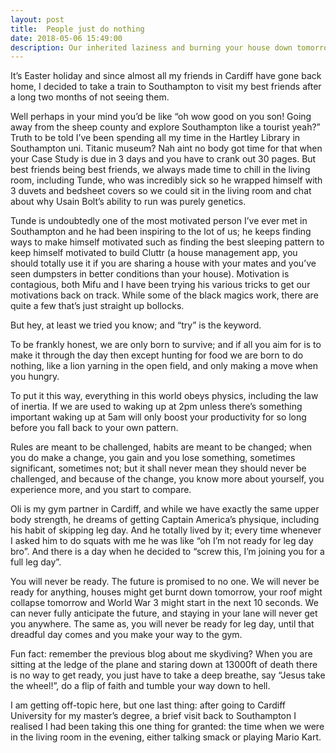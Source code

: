```yaml
---
layout: post
title:  People just do nothing
date: 2018-05-06 15:49:00
description: Our inherited laziness and burning your house down tomorrow.
---
```

It’s Easter holiday and since almost all my friends in Cardiff have gone back home, I decided to take a train to Southampton to visit my best friends after a long two months of not seeing them.

Well perhaps in your mind you’d be like “oh wow good on you son! Going away from the sheep county and explore Southampton like a tourist yeah?” Truth to be told I’ve been spending all my time in the Hartley Library in Southampton uni. Titanic museum? Nah aint no body got time for that when your Case Study is due in 3 days and you have to crank out 30 pages. But best friends being best friends, we always made time to chill in the living room, including Tunde, who was incredibly sick so he wrapped himself with 3 duvets and bedsheet covers so we could sit in the living room and chat about why Usain Bolt’s ability to run was purely genetics. 

Tunde is undoubtedly one of the most motivated person I’ve ever met in Southampton and he had been inspiring to the lot of us; he keeps finding ways to make himself motivated such as finding the best sleeping pattern to keep himself motivated to build Cluttr (a house management app, you should totally use it if you are sharing a house with your mates and you’ve seen dumpsters in better conditions than your house). Motivation is contagious, both Mifu and I have been trying his various tricks to get our motivations back on track. While some of the black magics work, there are quite a few that’s just straight up bollocks. 

But hey, at least we tried you know; and “try” is the keyword.

To be frankly honest, we are only born to survive; and if all you aim for is to make it through the day then except hunting for food we are born to do nothing, like a lion yarning in the open field, and only making a move when you hungry.

To put it this way, everything in this world obeys physics, including the law of inertia. If we are used to waking up at 2pm unless there’s something important waking up at 5am will only boost your productivity for so long before you fall back to your own pattern. 

Rules are meant to be challenged, habits are meant to be changed; when you do make a change, you gain and you lose something, sometimes significant, sometimes not; but it shall never mean they should never be challenged, and because of the change, you know more about yourself, you experience more, and you start to compare.

Oli is my gym partner in Cardiff, and while we have exactly the same upper body strength, he dreams of getting Captain America’s physique, including his habit of skipping leg day. And he totally lived by it; every time whenever I asked him to do squats with me he was like “oh I’m not ready for leg day bro”. And there is a day when he decided to “screw this, I’m joining you for a full leg day”. 

You will never be ready. The future is promised to no one. We will never be ready for anything, houses might get burnt down tomorrow, your roof might collapse tomorrow and World War 3 might start in the next 10 seconds. We can never fully anticipate the future, and staying in your lane will never get you anywhere. The same as, you will never be ready for leg day, until that dreadful day comes and you make your way to the gym.

Fun fact: remember the previous blog about me skydiving? When you are sitting at the ledge of the plane and staring down at 13000ft of death there is no way to get ready, you just have to take a deep breathe, say “Jesus take the wheel!”, do a flip of faith and tumble your way down to hell. 

I am getting off-topic here, but one last thing: after going to Cardiff University for my master’s degree, a brief visit back to Southampton I realised I had been taking this one thing for granted: the time when we were in the living room in the evening, either talking smack or playing Mario Kart.  
